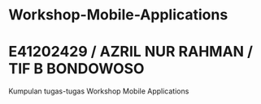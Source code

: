 # Workshop-Mobile-Applications
# E41202429 / AZRIL NUR RAHMAN / TIF B BONDOWOSO
Kumpulan tugas-tugas Workshop Mobile Applications
